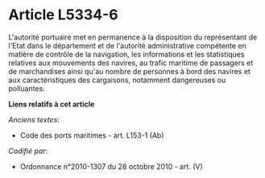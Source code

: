 # Article L5334-6

L'autorité portuaire met en permanence à la disposition du représentant de l'Etat dans le département et de l'autorité
administrative compétente en matière de contrôle de la navigation, les informations et les statistiques relatives aux
mouvements des navires, au trafic maritime de passagers et de marchandises ainsi qu'au nombre de personnes à bord des navires
et aux caractéristiques des cargaisons, notamment dangereuses ou polluantes.

**Liens relatifs à cet article**

_Anciens textes_:

  - Code des ports maritimes - art. L153-1 (Ab)

_Codifié par_:

  - Ordonnance n°2010-1307 du 28 octobre 2010 - art. (V)
